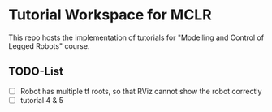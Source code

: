 # Tutorial Workspace for MCLR

This repo hosts the implementation of tutorials for "Modelling and Control of Legged Robots" course.

## TODO-List

- [ ] Robot has multiple tf roots, so that RViz cannot show the robot correctly
- [ ] tutorial 4 & 5